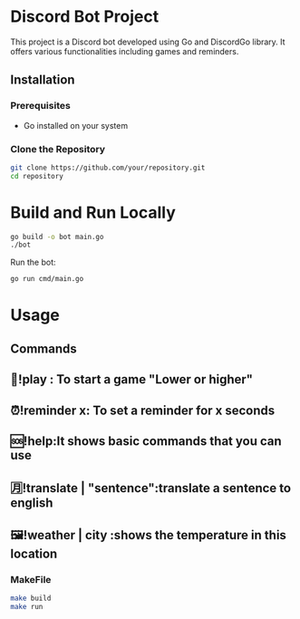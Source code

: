 # Discord Bot Project

This project is a Discord bot developed using Go and DiscordGo library. It offers various functionalities including games and reminders.

## Installation

### Prerequisites

- Go installed on your system

### Clone the Repository

```bash
git clone https://github.com/your/repository.git
cd repository
```

 # Build and Run Locally
 ```bash
 go build -o bot main.go
./bot

```
Run the bot:
 ```bash
go run cmd/main.go

```
# Usage
## Commands
## 🎲!play : To start a game "Lower or higher"
## ⏰!reminder x: To set a reminder for x seconds
## 🆘!help:It shows basic commands that you can use
## 🈷️!translate | "sentence":translate a sentence to english
## 🖼️!weather | city :shows the temperature in this location
### MakeFile
 ```bash
make build
make run
```
